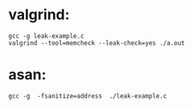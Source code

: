 # valgrind:
    gcc -g leak-example.c
    valgrind --tool=memcheck --leak-check=yes ./a.out

# asan:
    gcc -g  -fsanitize=address  ./leak-example.c


